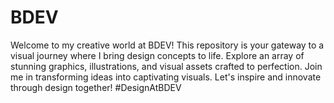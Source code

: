 # BDEV
Welcome to my creative world at BDEV! This repository is your gateway to a visual journey where I bring design concepts to life. Explore an array of stunning graphics, illustrations, and visual assets crafted to perfection. Join me in transforming ideas into captivating visuals. Let's inspire and innovate through design together!  #DesignAtBDEV 

